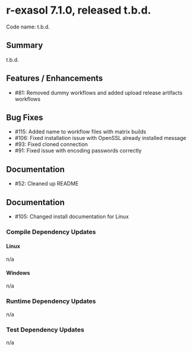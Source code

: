 # r-exasol 7.1.0, released t.b.d.

Code name: t.b.d.

## Summary 

t.b.d.

## Features / Enhancements

 - #81: Removed dummy workflows and added upload release artifacts workflows

## Bug Fixes

- #115: Added name to workflow files with matrix builds
- #106: Fixed installation issue with OpenSSL already installed message
- #93: Fixed cloned connection
- #91: Fixed issue with encoding passwords correctly

## Documentation
 - #52: Cleaned up README

## Documentation

 - #105: Changed install documentation for Linux

### Compile Dependency Updates

#### Linux
n/a

#### Windows
n/a

### Runtime Dependency Updates
n/a

### Test Dependency Updates
n/a
